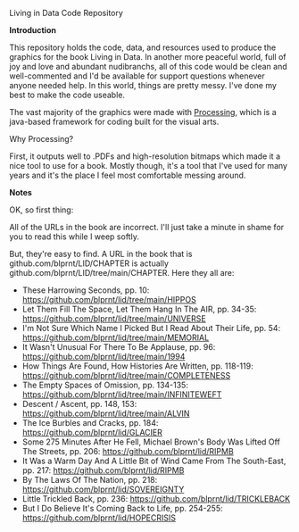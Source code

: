 Living in Data
Code Repository

**Introduction**

This repository holds the code, data, and resources used to produce the graphics for the book Living in Data. In another more peaceful world, full of joy and love and abundant nudibranchs, all of this code would be clean and well-commented and I'd be available for support questions whenever anyone needed help. In this world, things are pretty messy. I've done my best to make the code useable.

The vast majority of the graphics were made with [Processing](https://processing.org/), which is a java-based framework for coding built for the visual arts. 

Why Processing? 

First, it outputs well to .PDFs and high-resolution bitmaps which made it a nice tool to use for a book. Mostly though, it's a tool that I've used for many years and it's the place I feel most comfortable messing around.

**Notes**

OK, so first thing:

All of the URLs in the book are incorrect. I'll just take a minute in shame for you to read this while I weep softly.

But, they're easy to find. A URL in the book that is github.com/blprnt/LID/CHAPTER is actually github.com/blprnt/LID/tree/main/CHAPTER. Here they all are:

 - These Harrowing Seconds, pp. 10: https://github.com/blprnt/lid/tree/main/HIPPOS
 - Let Them Fill The Space, Let Them Hang In The AIR, pp. 34-35: https://github.com/blprnt/lid/tree/main/UNIVERSE
 - I'm Not Sure Which Name I Picked But I Read About Their Life, pp. 54: https://github.com/blprnt/lid/tree/main/MEMORIAL
 - It Wasn't Unusual For There To Be Applause, pp. 96: https://github.com/blprnt/lid/tree/main/1994
 - How Things Are Found, How Histories Are Written, pp. 118-119: https://github.com/blprnt/lid/tree/main/COMPLETENESS
 - The Empty Spaces of Omission, pp. 134-135: https://github.com/blprnt/lid/tree/main/INFINITEWEFT
 - Descent / Ascent, pp. 148, 153: https://github.com/blprnt/lid/tree/main/ALVIN
 - The Ice Burbles and Cracks, pp. 184: https://github.com/blprnt/lid/GLACIER
 - Some 275 Minutes After He Fell, Michael Brown's Body Was Lifted Off The Streets, pp. 206: https://github.com/blprnt/lid/RIPMB
 - It Was a Warm Day And A Little Bit of Wind Came From The South-East, pp. 217: https://github.com/blprnt/lid/RIPMB
 - By The Laws Of The Nation, pp. 218: https://github.com/blprnt/lid/SOVEREIGNTY
 - Little Trickled Back, pp. 236: https://github.com/blprnt/lid/TRICKLEBACK
 - But I Do Believe It's Coming Back to Life, pp. 254-255: https://github.com/blprnt/lid/HOPECRISIS



